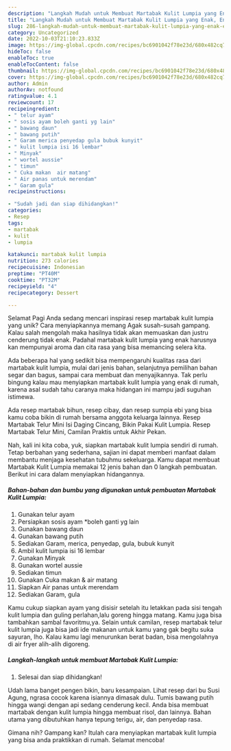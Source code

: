 ```yaml
---
description: "Langkah Mudah untuk Membuat Martabak Kulit Lumpia yang Enak, Enak"
title: "Langkah Mudah untuk Membuat Martabak Kulit Lumpia yang Enak, Enak"
slug: 286-langkah-mudah-untuk-membuat-martabak-kulit-lumpia-yang-enak-enak
category: Uncategorized
date: 2022-10-03T21:10:23.833Z
image: https://img-global.cpcdn.com/recipes/bc6901042f78e23d/680x482cq70/martabak-kulit-lumpia-foto-resep-utama.jpg
hideToc: false
enableToc: true
enableTocContent: false
thumbnail: https://img-global.cpcdn.com/recipes/bc6901042f78e23d/680x482cq70/martabak-kulit-lumpia-foto-resep-utama.jpg
cover: https://img-global.cpcdn.com/recipes/bc6901042f78e23d/680x482cq70/martabak-kulit-lumpia-foto-resep-utama.jpg
author: Admin
authorAv: notfound
ratingvalue: 4.1
reviewcount: 17
recipeingredient:
- " telur ayam"
- " sosis ayam boleh ganti yg lain"
- " bawang daun"
- " bawang putih"
- " Garam merica penyedap gula bubuk kunyit"
- " kulit lumpia isi 16 lembar"
- " Minyak"
- " wortel aussie"
- " timun"
- " Cuka makan  air matang"
- " Air panas untuk merendam"
- " Garam gula"
recipeinstructions:

- "Sudah jadi dan siap dihidangkan!"
categories:
- Resep
tags:
- martabak
- kulit
- lumpia

katakunci: martabak kulit lumpia 
nutrition: 273 calories
recipecuisine: Indonesian
preptime: "PT40M"
cooktime: "PT32M"
recipeyield: "4"
recipecategory: Dessert

---
```



Selamat Pagi Anda sedang mencari inspirasi resep martabak kulit lumpia yang unik? Cara menyiapkannya memang Agak susah-susah gampang. Kalau salah mengolah maka hasilnya tidak akan memuaskan dan justru cenderung tidak enak. Padahal martabak kulit lumpia yang enak harusnya kan mempunyai aroma dan cita rasa yang bisa memancing selera kita.


Ada beberapa hal yang sedikit bisa mempengaruhi kualitas rasa dari martabak kulit lumpia, mulai dari jenis bahan, selanjutnya pemilihan bahan segar dan bagus, sampai cara membuat dan menyajikannya. Tak perlu bingung kalau mau menyiapkan martabak kulit lumpia yang enak di rumah, karena asal sudah tahu caranya maka hidangan ini mampu jadi suguhan istimewa.

Ada resep martabak bihun, resep cibay, dan resep sumpia ebi yang bisa kamu coba bikin di rumah bersama anggota keluarga lainnya. Resep Martabak Telur Mini Isi Daging Cincang, Bikin Pakai Kulit Lumpia. Resep Martabak Telur Mini, Camilan Praktis untuk Akhir Pekan.


Nah, kali ini kita coba, yuk, siapkan martabak kulit lumpia sendiri di rumah. Tetap berbahan yang sederhana, sajian ini dapat memberi manfaat dalam membantu menjaga kesehatan tubuhmu sekeluarga. Kamu dapat membuat Martabak Kulit Lumpia memakai 12 jenis bahan dan 0 langkah pembuatan. Berikut ini cara dalam menyiapkan hidangannya.

<!--inarticleads1-->

##### Bahan-bahan dan bumbu yang digunakan untuk pembuatan Martabak Kulit Lumpia:

1. Gunakan  telur ayam
1. Persiapkan  sosis ayam *boleh ganti yg lain
1. Gunakan  bawang daun
1. Gunakan  bawang putih
1. Sediakan  Garam, merica, penyedap, gula, bubuk kunyit
1. Ambil  kulit lumpia isi 16 lembar
1. Gunakan  Minyak
1. Gunakan  wortel aussie
1. Sediakan  timun
1. Gunakan  Cuka makan &amp; air matang
1. Siapkan  Air panas untuk merendam
1. Sediakan  Garam, gula


Kamu cukup siapkan ayam yang disisir setelah itu letakkan pada sisi tengah kulit lumpia dan guling perlahan,lalu goreng hingga matang. Kamu juga bisa tambahkan sambal favoritmu,ya. Selain untuk camilan, resep martabak telur kulit lumpia juga bisa jadi ide makanan untuk kamu yang gak begitu suka sayuran, lho. Kalau kamu lagi menurunkan berat badan, bisa mengolahnya di air fryer alih-alih digoreng. 

<!--inarticleads2-->

##### Langkah-langkah untuk membuat Martabak Kulit Lumpia:


1. Selesai dan siap dihidangkan!

Udah lama banget pengen bikin, baru kesampaian. Lihat resep dari bu Susi Agung, ngrasa cocok karena isiannya dimasak dulu. Tumis bawang putih hingga wangi dengan api sedang cenderung kecil. Anda bisa membuat martabak dengan kulit lumpia hingga membuat risol, dan lainnya. Bahan utama yang dibutuhkan hanya tepung terigu, air, dan penyedap rasa. 

Gimana nih? Gampang kan? Itulah cara menyiapkan martabak kulit lumpia yang bisa anda praktikkan di rumah. Selamat mencoba!
